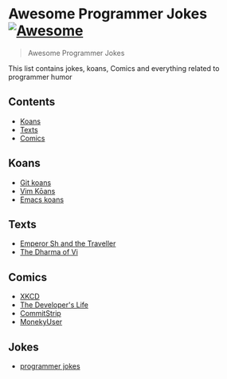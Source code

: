 # Awesome Programmer Jokes [![Awesome](https://awesome.re/badge-flat.svg)](https://awesome.re)

> Awesome Programmer Jokes

This list contains jokes, koans, Comics and everything related to programmer humor

## Contents

- [Koans](#koans)
- [Texts](#texts)
- [Comics](#comics)

## Koans

- [Git koans](https://stevelosh.com/blog/2013/04/git-koans/)
- [Vim Kōans](https://blog.sanctum.geek.nz/vim-koans/)
- [Emacs koans](https://www.emacswiki.org/emacs/EmacsKoans)

## Texts

- [Emperor Sh and the Traveller](https://sanctum.geek.nz/etc/emperor-sh-and-the-traveller.txt)
- [The Dharma of Vi](https://blog.samwhited.com/2015/04/the-dharma-of-vi/)

## Comics

- [XKCD](https://xkcd.com/)
- [The Developer's Life](https://developerslife.tech/en/)
- [CommitStrip](https://www.commitstrip.com/en/)
- [MonekyUser](https://www.monkeyuser.com/)

## Jokes

- [programmer jokes](https://github.com/PauloPhagula/programmer-jokes)
